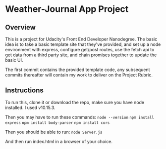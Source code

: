 # Weather-Journal App Project

## Overview
This is a project for Udacity's Front End Developer Nanodegree. The basic idea is to take a basic template site that they've provided, and set up a node environment with express, configure get/post routes, use the fetch api to get data from a third party site, and chain promises together to update the basic UI.

The first commit contains the provided template code, any subsequent commits thereafter will contain my work to deliver on the Project Rubric.


## Instructions
To run this, clone it or download the repo, make sure you have node installed. I used v10.15.3.

Then you may have to run these commands:
```node --version```
```npm install express```
```npm install body-parser```
```npm install cors```

Then you should be able to run:
```node Server.js```

And then run index.html in a browser of your choice.